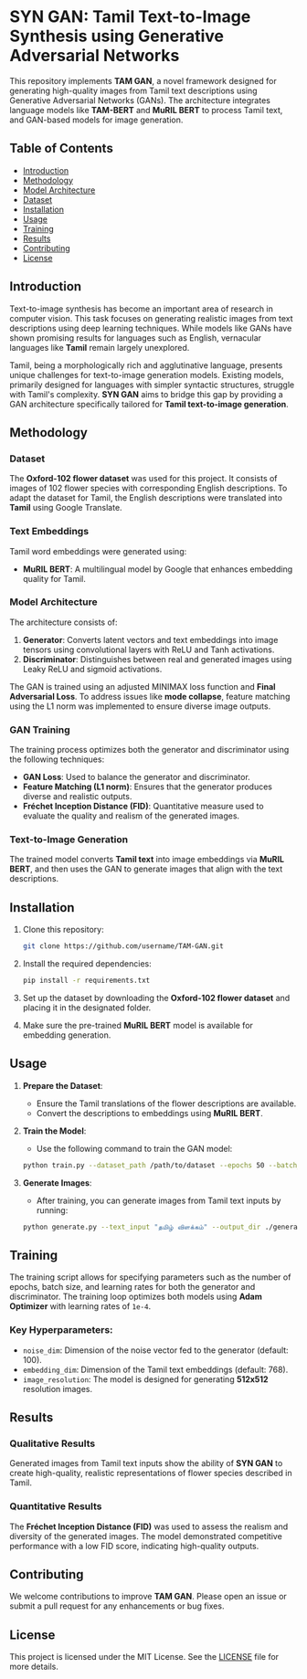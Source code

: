 # SYN GAN: Tamil Text-to-Image Synthesis using Generative Adversarial Networks

This repository implements **TAM GAN**, a novel framework designed for generating high-quality images from Tamil text descriptions using Generative Adversarial Networks (GANs). The architecture integrates language models like **TAM-BERT** and **MuRIL BERT** to process Tamil text, and GAN-based models for image generation.

## Table of Contents
- [Introduction](#introduction)
- [Methodology](#methodology)
- [Model Architecture](#model-architecture)
- [Dataset](#dataset)
- [Installation](#installation)
- [Usage](#usage)
- [Training](#training)
- [Results](#results)
- [Contributing](#contributing)
- [License](#license)

## Introduction

Text-to-image synthesis has become an important area of research in computer vision. This task focuses on generating realistic images from text descriptions using deep learning techniques. While models like GANs have shown promising results for languages such as English, vernacular languages like **Tamil** remain largely unexplored.

Tamil, being a morphologically rich and agglutinative language, presents unique challenges for text-to-image generation models. Existing models, primarily designed for languages with simpler syntactic structures, struggle with Tamil's complexity. **SYN GAN** aims to bridge this gap by providing a GAN architecture specifically tailored for **Tamil text-to-image generation**.

## Methodology

### Dataset
The **Oxford-102 flower dataset** was used for this project. It consists of images of 102 flower species with corresponding English descriptions. To adapt the dataset for Tamil, the English descriptions were translated into **Tamil** using Google Translate.

### Text Embeddings
Tamil word embeddings were generated using:
- **MuRIL BERT**: A multilingual model by Google that enhances embedding quality for Tamil.

### Model Architecture
The architecture consists of:
1. **Generator**: Converts latent vectors and text embeddings into image tensors using convolutional layers with ReLU and Tanh activations.
2. **Discriminator**: Distinguishes between real and generated images using Leaky ReLU and sigmoid activations.

The GAN is trained using an adjusted MINIMAX loss function and **Final Adversarial Loss**. To address issues like **mode collapse**, feature matching using the L1 norm was implemented to ensure diverse image outputs.

### GAN Training
The training process optimizes both the generator and discriminator using the following techniques:
- **GAN Loss**: Used to balance the generator and discriminator.
- **Feature Matching (L1 norm)**: Ensures that the generator produces diverse and realistic outputs.
- **Fréchet Inception Distance (FID)**: Quantitative measure used to evaluate the quality and realism of the generated images.

### Text-to-Image Generation
The trained model converts **Tamil text** into image embeddings via **MuRIL BERT**, and then uses the GAN to generate images that align with the text descriptions.

## Installation

1. Clone this repository:
    ```bash
    git clone https://github.com/username/TAM-GAN.git
    ```
2. Install the required dependencies:
    ```bash
    pip install -r requirements.txt
    ```

3. Set up the dataset by downloading the **Oxford-102 flower dataset** and placing it in the designated folder.

4. Make sure the pre-trained **MuRIL BERT** model is available for embedding generation.

## Usage

1. **Prepare the Dataset**: 
    - Ensure the Tamil translations of the flower descriptions are available.
    - Convert the descriptions to embeddings using **MuRIL BERT**.

2. **Train the Model**: 
    - Use the following command to train the GAN model:
    ```bash
    python train.py --dataset_path /path/to/dataset --epochs 50 --batch_size 64
    ```

3. **Generate Images**:
    - After training, you can generate images from Tamil text inputs by running:
    ```bash
    python generate.py --text_input "தமிழ் விளக்கம்" --output_dir ./generated_images
    ```

## Training

The training script allows for specifying parameters such as the number of epochs, batch size, and learning rates for both the generator and discriminator. The training loop optimizes both models using **Adam Optimizer** with learning rates of `1e-4`.

### Key Hyperparameters:
- `noise_dim`: Dimension of the noise vector fed to the generator (default: 100).
- `embedding_dim`: Dimension of the Tamil text embeddings (default: 768).
- `image_resolution`: The model is designed for generating **512x512** resolution images.

## Results

### Qualitative Results
Generated images from Tamil text inputs show the ability of **SYN GAN** to create high-quality, realistic representations of flower species described in Tamil.

### Quantitative Results
The **Fréchet Inception Distance (FID)** was used to assess the realism and diversity of the generated images. The model demonstrated competitive performance with a low FID score, indicating high-quality outputs.

## Contributing

We welcome contributions to improve **TAM GAN**. Please open an issue or submit a pull request for any enhancements or bug fixes.

## License

This project is licensed under the MIT License. See the [LICENSE](LICENSE) file for more details.

